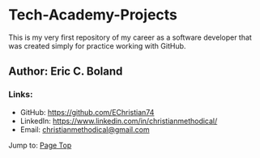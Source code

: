# Tech-Academy-Projects

This is my very first repository of my career as a software developer that was created simply for practice working with GitHub. 


## Author: Eric C. Boland

### Links:

* GitHub: <https://github.com/EChristian74>
* LinkedIn: <https://www.linkedin.com/in/christianmethodical/>
* Email: <christianmethodical@gmail.com>

Jump to: [Page Top](#tech-academy-projects)
